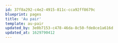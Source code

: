 ```yaml
---
id: 37f8a292-c4e2-4915-811c-cca92ff8679c
blueprint: pages
title: 'Au pair'
template: au-pair
updated_by: 3e0b7153-c478-46da-8c50-fde8ce1a616d
updated_at: 1629790412
---
```

